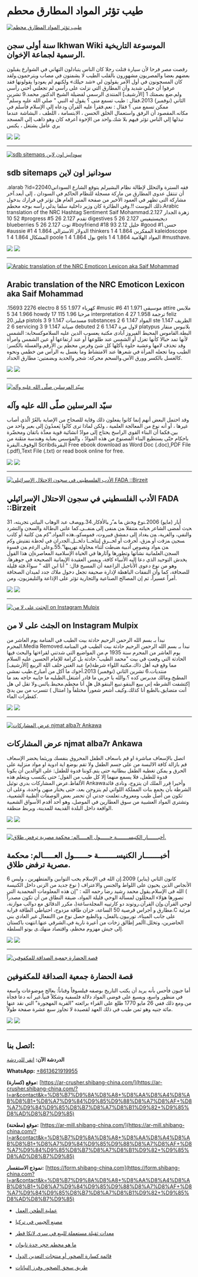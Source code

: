 # طيب تؤثر المواد المطارق محطم

<a href="https://swt.shibang-china.com/?l=ar&img&k=%D8%B7%D9%8A%D8%A8+%D8%AA%D8%A4%D8%AB%D8%B1+%D8%A7%D9%84%D9%85%D9%88%D8%A7%D8%AF+%D8%A7%D9%84%D9%85%D8%B7%D8%A7%D8%B1%D9%82+%D9%85%D8%AD%D8%B7%D9%85" target="_blank">![طيب تؤثر المواد المطارق محطم](http://static.shibang-china.com/all-800x300/417.jpg)</a>

## سنة أولى سجن Ikhwan Wiki الموسوعة التاريخية الرسمية لجماعة الإخوان.
رقصت مصر فرحا لأن سيارة قتلت رجلا كان الناس يتبادلون التهاني في الشوارع يقبلون بعضهم بعضا والمصريون مشهورون بالقلب الطيب لا يشمتون في مصاب ويترحمون.ولقد كان المسجونون في أول الأمر يقولون لي «شد حيلك» ولكنهم لم يعودوا يقولونها فقد عرفوا أن حيلي شديد وأن المطارق التي نزلت على رأسي لم تجعلني أحني رأسي ولم.ضع بصمتك 1 [الأرشيف] المنتدى الرسمي لفضيلة الشيخ الدكتور محمد.9 تشرين الثاني (نوفمبر) 2013.فقال : طيب تسمع منى ؟ يقول له النبي &quot; صلي الله عليه وسلم&quot; ممكن تسمع منى ؟ فقال : نعم.فقرأ عليه القرآن ودعاه إلي الإسلام فأسلم في مكانه.المقصود أن الرفق واستعمال الخلق الحسن ، الابتسامة ، اللطف ، البشاشة عندما تبذلها إلي الناس تؤثر فيهم بلا شك.واحد من الإخوة أعرفه كان وهو ذاهب إلي المسجد يري عامل يشتغل ، يكنس


<a href="https://whatsapp.shibangsoft.com/WhatsApp.php" target="_blank" title="WhatsApp">![](http://static.shibang-china.com/icon/whatsapp.png)</a> <a href="https://swt.shibang-china.com/?l=ar&icon&k=%D8%B7%D9%8A%D8%A8+%D8%AA%D8%A4%D8%AB%D8%B1+%D8%A7%D9%84%D9%85%D9%88%D8%A7%D8%AF+%D8%A7%D9%84%D9%85%D8%B7%D8%A7%D8%B1%D9%82+%D9%85%D8%AD%D8%B7%D9%85" target="_blank">![](http://static.shibang-china.com/icon/chat-ar.png)</a>

---

<a href="https://swt.shibang-china.com/?l=ar&img&k=%D8%B7%D9%8A%D8%A8+%D8%AA%D8%A4%D8%AB%D8%B1+%D8%A7%D9%84%D9%85%D9%88%D8%A7%D8%AF+%D8%A7%D9%84%D9%85%D8%B7%D8%A7%D8%B1%D9%82+%D9%85%D8%AD%D8%B7%D9%85" target="_blank">![sdb sitemaps سودانيز اون لاين](http://static.shibang-china.com/all-800x300/1266.jpg)</a>

## sdb sitemaps سودانيز اون لاين
.alarab ?id=22040فقه السترة والتحلل لإطالة نظام البشيرلم يتوقع الشارع السوداني أن تنتقل عدوى المطارق من ماركة مسجلة للنظام الحاكم في السودان ، إلى أبعد.آخر مشاركة التى تظهر في العمود الأخير من صفحة المنبر العام هل تؤثر في قرارك بدخول ذلك البوست !!.وفي الطائرة كان وزير داخلية سلفا يدلي رأسه بوجه محطم.Arabic translation of the NRC Hashtag Sentiment Saif Mohammad.زهرة الجدار 2.127 52 10 #progress #تقدم 2.127 26 5 digestives ديجيستيفيس 2.127 26 5 blueberries توت 2.127 26 5 #boyfriend #خليل 2.12 93 18 #good #حسن.1 #aussie #الدولار الاسترالي 1.864 4 1 thinkers المفكرين 1.864 4 1 kaleidoscope المشكال 1.864 4 1 poole بول 1.864 4 1 gels المواد الهلامية 1.864 4 1 #musthave.


<a href="https://whatsapp.shibangsoft.com/WhatsApp.php" target="_blank" title="WhatsApp">![](http://static.shibang-china.com/icon/whatsapp.png)</a> <a href="https://swt.shibang-china.com/?l=ar&icon&k=%D8%B7%D9%8A%D8%A8+%D8%AA%D8%A4%D8%AB%D8%B1+%D8%A7%D9%84%D9%85%D9%88%D8%A7%D8%AF+%D8%A7%D9%84%D9%85%D8%B7%D8%A7%D8%B1%D9%82+%D9%85%D8%AD%D8%B7%D9%85" target="_blank">![](http://static.shibang-china.com/icon/chat-ar.png)</a>

---

<a href="https://swt.shibang-china.com/?l=ar&img&k=%D8%B7%D9%8A%D8%A8+%D8%AA%D8%A4%D8%AB%D8%B1+%D8%A7%D9%84%D9%85%D9%88%D8%A7%D8%AF+%D8%A7%D9%84%D9%85%D8%B7%D8%A7%D8%B1%D9%82+%D9%85%D8%AD%D8%B7%D9%85" target="_blank">![Arabic translation of the NRC Emoticon Lexicon aka Saif Mohammad](http://static.shibang-china.com/all-800x300/1465.jpg)</a>

## Arabic translation of the NRC Emoticon Lexicon aka Saif Mohammad
.15693 2276 electro كهرباء 1.977 55 8 #music #موسيقى 1.971 41 6 attire ملابس 1.966 34 5 howdy مرحبا 1.96 115 17 interpretation ترجمة 1.958 27 4 feliz فيليز.20 pistols مسدسات 1.147 9 3 substances المواد 1.147 6 2 ste الظريف 1.147 6 2 servicing صيانة 1.147 9 3 debuted لاول مرة 1.147 6 2 platypus بلانبوس منقار البطة.القاموس المحيط الفيروز آبادى مكتبة يعسوب الدين عليه السلاموكسحابة: الشمس لأنها تمد حبالا كأنها تغزل أو الشمس عند طلوعها أو عند ارتفاعها أو عين الشمس وامرأة وقد تحذف لامها وعشبة حلوة يأكلها كل شئ وفرس محطم بن الأرقم.والغسلة بالكسر: الطيب وما تجعله المرأة في شعرها عند الامتشاط وما يغسل به الرأس من خطمي ونحوه كالغسل بالكسر وورق الآس.والسحم محركة: شجر والحديد وبضمتين: مطارق الحداد.


<a href="https://whatsapp.shibangsoft.com/WhatsApp.php" target="_blank" title="WhatsApp">![](http://static.shibang-china.com/icon/whatsapp.png)</a> <a href="https://swt.shibang-china.com/?l=ar&icon&k=%D8%B7%D9%8A%D8%A8+%D8%AA%D8%A4%D8%AB%D8%B1+%D8%A7%D9%84%D9%85%D9%88%D8%A7%D8%AF+%D8%A7%D9%84%D9%85%D8%B7%D8%A7%D8%B1%D9%82+%D9%85%D8%AD%D8%B7%D9%85" target="_blank">![](http://static.shibang-china.com/icon/chat-ar.png)</a>

---

<a href="https://swt.shibang-china.com/?l=ar&img&k=%D8%B7%D9%8A%D8%A8+%D8%AA%D8%A4%D8%AB%D8%B1+%D8%A7%D9%84%D9%85%D9%88%D8%A7%D8%AF+%D8%A7%D9%84%D9%85%D8%B7%D8%A7%D8%B1%D9%82+%D9%85%D8%AD%D8%B7%D9%85" target="_blank">![سيّد المرسلين صلّى الله عليه وآله](http://static.shibang-china.com/all-800x300/559.jpg)</a>

## سيّد المرسلين صلّى الله عليه وآله
وقد احتمل البعض أنهم إنما كانوا يفعلون ذلك وقاية للصحاح من الإصابة بالعُرّ الّذي أصاب غيرها ، أو أنه نوع من المعالجة العلمية ، ولكن لماذا ترى كانُوا يَعمدُونَ إلى بعير واحد من بين.فكما أن البناء القوي الراسخ يحتاج إلى موادّ انشائية قوية معدَّة باتقان ومحضّرة باحكام حتّى يستطيع البناء المصنوع من هذه الموادّ ، والمؤسس بعناية وهندسة متقَنة من الوقوف.البقرة Scribdالبقرة Free ebook download as Word Doc (.doc),PDF File (.pdf),Text File (.txt) or read book online for free.


<a href="https://whatsapp.shibangsoft.com/WhatsApp.php" target="_blank" title="WhatsApp">![](http://static.shibang-china.com/icon/whatsapp.png)</a> <a href="https://swt.shibang-china.com/?l=ar&icon&k=%D8%B7%D9%8A%D8%A8+%D8%AA%D8%A4%D8%AB%D8%B1+%D8%A7%D9%84%D9%85%D9%88%D8%A7%D8%AF+%D8%A7%D9%84%D9%85%D8%B7%D8%A7%D8%B1%D9%82+%D9%85%D8%AD%D8%B7%D9%85" target="_blank">![](http://static.shibang-china.com/icon/chat-ar.png)</a>

---

<a href="https://swt.shibang-china.com/?l=ar&img&k=%D8%B7%D9%8A%D8%A8+%D8%AA%D8%A4%D8%AB%D8%B1+%D8%A7%D9%84%D9%85%D9%88%D8%A7%D8%AF+%D8%A7%D9%84%D9%85%D8%B7%D8%A7%D8%B1%D9%82+%D9%85%D8%AD%D8%B7%D9%85" target="_blank">![الأدب الفلسطيني في سجون الاحتلال الإسرائيلي FADA ::Birzeit](http://static.shibang-china.com/all-800x300/456.jpg)</a>

## الأدب الفلسطيني في سجون الاحتلال الإسرائيلي FADA ::Birzeit
31 أيار (مايو) 2006.ﻨوع وﺤش ﻤﺎ ﻤ ّر ﺒﺎﻷﻓﮐﺎر.34.ووﺼف ﻋﺒد اﻟوﻫﺎب اﻟﺒﻴﺎﺘﻲ ﺘﺠرﺒﺘﻪ، ﺤﻴث أﻤﻀﯽ اﻟﺸﺎﻋر ﺤﻴﺎﺘﻪ ﻤﺘﻨﻘﻼ ﻤن ﻤﻨﻔﯽ إﻟﯽ ﻤﻨﻔــﯽ.ﮐﻤﺎ ﻋﺎﻨﯽ اﻟﺒطﺎﻟﺔ واﻟﺴﺠن واﻟﺘﺸرد واﻟﻨﻔﻲ، واﻟﻐرﺒﺔ، ﻤن ﺒﻐداد إﻟﯽ دﻤﺸق ﻓﺒﻴروت، ﻓﻤوﺴﮐو،.ﻫذه اﻟﻤواد.&quot;ﮐم ﻤن ﮐﺎﺘﺒﺔ أو ﮐﺎﺘب ﺴﺠﻴن ﻤزﻗت أو ﻤزق، أﺤرﻗت أو اﺤــرق إﻨﺘﺎﺠــﺎ داﺨــل.اﻟﺠدران ﻓﻲ ﻟﺤظﺔ ﺘﻔﺘﻴش وﮐم ﻤن ﻤواد وﻨﺼوص أدﺒﻴﺔ ﻀﺒطت أﺜﻨﺎء ﻤﺤﺎوﻟﺔ ﺘﻬرﻴﺒﻬﺎ&quot;.55.وﻋﻟﯽ اﻟرﻏم ﻤن ﻗﺴوة اﻟﺴﺠن.العلمانية نشأتها وتطورها وآثارها في الحياة الإسلامية المعاصرةإن هذا القول يخدش التوحيد الذي دعا إليه الأنبياء كافة، ويمس العقيدة الإيمانية الصحيحة في جوهرها، وهو من نوع دعوى الأناجيل الزاعمة أن المسيح قال: &quot; أنا ابن الله &quot; سواءً.فئة قليلة للصحافة، كما وأن النفقات الباهظة لإدارة صحيفة تجعل دخول ملاك جدد لميدان الصحافة أمراً عسيراً، ثم إن المصالح الصناعية والتجارية تؤثر على الإذاعة والتليفزيون، ومن.


<a href="https://whatsapp.shibangsoft.com/WhatsApp.php" target="_blank" title="WhatsApp">![](http://static.shibang-china.com/icon/whatsapp.png)</a> <a href="https://swt.shibang-china.com/?l=ar&icon&k=%D8%B7%D9%8A%D8%A8+%D8%AA%D8%A4%D8%AB%D8%B1+%D8%A7%D9%84%D9%85%D9%88%D8%A7%D8%AF+%D8%A7%D9%84%D9%85%D8%B7%D8%A7%D8%B1%D9%82+%D9%85%D8%AD%D8%B7%D9%85" target="_blank">![](http://static.shibang-china.com/icon/chat-ar.png)</a>

---

<a href="https://swt.shibang-china.com/?l=ar&img&k=%D8%B7%D9%8A%D8%A8+%D8%AA%D8%A4%D8%AB%D8%B1+%D8%A7%D9%84%D9%85%D9%88%D8%A7%D8%AF+%D8%A7%D9%84%D9%85%D8%B7%D8%A7%D8%B1%D9%82+%D9%85%D8%AD%D8%B7%D9%85" target="_blank">![الجثث على لا من on Instagram Mulpix](http://static.shibang-china.com/all-800x300/1437.jpg)</a>

## الجثث على لا من on Instagram Mulpix
نبدأ بـ بسم الله الرحمن الرحيم حادثة بيت الطيب في المنامة يوم العاشر من المحرم.Media Removed.نبدأ بـ بسم الله الرحمن الرحيم حادثة بيت الطيب في المنامة يوم العاشر من المحرم سنة 1935 م.من المواضيع التي شدتني لقراءتها والبحث فيها الحادثة التي وقعت قي بيت &quot;محمد الطيب&quot;.حادثة بل كرامة للإمام الحسين عليه السلام مما وقع فيه أهل ذاك.مكتبة اللواء شرطة(م) عبد الغني خلف الله الربيع [الأرشيف] منتديات.6 تشرين الثاني (نوفمبر) 2013.أخوك ما أكل من أمبارح.طيب نمشي المطبخ.ومالك مدبرس كده ؟.والله يا حربي ما قادر أشتغل.الطبليه ما جايبه حاجه بعد ما إكتشفت الشرطه إني ببيع البنقو.تبيع البنقو.قل هل أنا محطم.محبط.يائس.ولا تقل لي هل أنت متضايق.بالطبع أنا كذلك.وكيف أشعر شعوراً مختلفاً و( امتثال ) تتسرب من بين يديّ كقطرات الماء.


<a href="https://whatsapp.shibangsoft.com/WhatsApp.php" target="_blank" title="WhatsApp">![](http://static.shibang-china.com/icon/whatsapp.png)</a> <a href="https://swt.shibang-china.com/?l=ar&icon&k=%D8%B7%D9%8A%D8%A8+%D8%AA%D8%A4%D8%AB%D8%B1+%D8%A7%D9%84%D9%85%D9%88%D8%A7%D8%AF+%D8%A7%D9%84%D9%85%D8%B7%D8%A7%D8%B1%D9%82+%D9%85%D8%AD%D8%B7%D9%85" target="_blank">![](http://static.shibang-china.com/icon/chat-ar.png)</a>

---

<a href="https://swt.shibang-china.com/?l=ar&img&k=%D8%B7%D9%8A%D8%A8+%D8%AA%D8%A4%D8%AB%D8%B1+%D8%A7%D9%84%D9%85%D9%88%D8%A7%D8%AF+%D8%A7%D9%84%D9%85%D8%B7%D8%A7%D8%B1%D9%82+%D9%85%D8%AD%D8%B7%D9%85" target="_blank">![عرض المشاركات njmat alba7r Ankawa](http://static.shibang-china.com/all-800x300/319.jpg)</a>

## عرض المشاركات njmat alba7r Ankawa
اتصل بالإسعاف مباشرة او قم باسعاف الطفل المحروق بنفسك وريثما يحضر الإسعاف قم بازالة كافة الالبسة من على جسم الطفل ولا تقم بوضع اية ادوية او مواد منزلية على الحرق و يمكن تغطية الطفل ببطانية حتى يتم.كوننا قدوة للطفل: على الوالدين أن يكونا قدوة للطفل، فلا يسمع منهما إلا كل طيب من القول؛ حتى يكتسب ويتعلم هذه الألفاظ.عرض المشاركات بدري نوئيل Ankawaوأخيرا قرر الملك ان يتزوج، ونادى قائد الشرطة بأن يجمع بنات المملكة اللواتي لم يتزوجن بعد، حتى يختار منهن واحدة، وعلى ان تكون من أصل طيب ومعروف.تعلمت جدتي أن تحضر بعض الوصفات الطبية الشعبية، وتشتري المواد العشبية من سوق العطارين في الموصل، وهو أحد أقدم الأسواق الشعبية الواقعة داخل البلدة القديمة للمدينة، ويربط منطقة.


<a href="https://whatsapp.shibangsoft.com/WhatsApp.php" target="_blank" title="WhatsApp">![](http://static.shibang-china.com/icon/whatsapp.png)</a> <a href="https://swt.shibang-china.com/?l=ar&icon&k=%D8%B7%D9%8A%D8%A8+%D8%AA%D8%A4%D8%AB%D8%B1+%D8%A7%D9%84%D9%85%D9%88%D8%A7%D8%AF+%D8%A7%D9%84%D9%85%D8%B7%D8%A7%D8%B1%D9%82+%D9%85%D8%AD%D8%B7%D9%85" target="_blank">![](http://static.shibang-china.com/icon/chat-ar.png)</a>

---

<a href="https://swt.shibang-china.com/?l=ar&img&k=%D8%B7%D9%8A%D8%A8+%D8%AA%D8%A4%D8%AB%D8%B1+%D8%A7%D9%84%D9%85%D9%88%D8%A7%D8%AF+%D8%A7%D9%84%D9%85%D8%B7%D8%A7%D8%B1%D9%82+%D9%85%D8%AD%D8%B7%D9%85" target="_blank">![أخبـــــــار الكنيســــــــة حــــــول العـــــالم: محكمة مصرية ترفض طلاق.](http://static.shibang-china.com/all-800x300/1527.jpg)</a>

## أخبـــــــار الكنيســــــــة حــــــول العـــــالم: محكمة مصرية ترفض طلاق.
6 كانون الثاني (يناير) 2009.إن الله فى الإسلام يحب التوابين والمتطهرين ، وليس الأنجاس الذين يحيون على اللواط والجنس والاعتراف ( نوع جديد من الزنى داخل الكنيسة ) الله فى الإسلام.يقول محمد رشيد رضا رحمه الله : &quot;إن هذه المعلومات المحمدية التي تصورها هؤلاء المحللون لمسألة الوحي قليلة المواد، ضيقة النطاق من أن تكون مصدراً لوحي القرآن.وإن القرآن.روتوند دو كارتييه المجلةساعة(، مكرر الدقائق مع دوالب موازنة، مطارق و أجراس قرصية 50 الساعة، خزان طاقة مزدوج، احتياطي الطاقة قرابة.C مرئية على جانب الميناء، توربيون.بالفعل، وبالطبع حصل نوع من االنفعال غير العادي بني الحاضرين، وتخلل.األمر إطالق زخات من أعيرة نارية في.الشرقي عنها.انتهت باكستان إلى جيش مهزوم محطم، واقتصاد منهك.ى بوتو السلطة.


<a href="https://whatsapp.shibangsoft.com/WhatsApp.php" target="_blank" title="WhatsApp">![](http://static.shibang-china.com/icon/whatsapp.png)</a> <a href="https://swt.shibang-china.com/?l=ar&icon&k=%D8%B7%D9%8A%D8%A8+%D8%AA%D8%A4%D8%AB%D8%B1+%D8%A7%D9%84%D9%85%D9%88%D8%A7%D8%AF+%D8%A7%D9%84%D9%85%D8%B7%D8%A7%D8%B1%D9%82+%D9%85%D8%AD%D8%B7%D9%85" target="_blank">![](http://static.shibang-china.com/icon/chat-ar.png)</a>

---

<a href="https://swt.shibang-china.com/?l=ar&img&k=%D8%B7%D9%8A%D8%A8+%D8%AA%D8%A4%D8%AB%D8%B1+%D8%A7%D9%84%D9%85%D9%88%D8%A7%D8%AF+%D8%A7%D9%84%D9%85%D8%B7%D8%A7%D8%B1%D9%82+%D9%85%D8%AD%D8%B7%D9%85" target="_blank">![قصة الحضارة جمعية الصداقة للمكفوفين](http://static.shibang-china.com/all-800x300/697.jpg)</a>

## قصة الحضارة جمعية الصداقة للمكفوفين
أما جبون فأحس بأنه يريد أن يكتب التاريخ بوصفه فيلسوفاً وفناناً: يعالج موضوعات واسعة في منظور واسع، ويسبغ على فوضى المواد دلالة فلسفية وشكلاً فنياً.غير أنه دعا فجأة من.ومع ذلك ففي 26 مايو 1770 طلع على القراء برائعته &quot;القرية المهجورة&quot; التي نقد عنها مائة جنيه وهو ثمن طيب في ذلك العهد لقصيدة لا تجاوز سبع عشرة صفحة طولاً.

<a href="https://whatsapp.shibangsoft.com/WhatsApp.php" target="_blank" title="WhatsApp">![](http://static.shibang-china.com/icon/whatsapp.png)</a> <a href="https://swt.shibang-china.com/?l=ar&icon&k=%D8%B7%D9%8A%D8%A8+%D8%AA%D8%A4%D8%AB%D8%B1+%D8%A7%D9%84%D9%85%D9%88%D8%A7%D8%AF+%D8%A7%D9%84%D9%85%D8%B7%D8%A7%D8%B1%D9%82+%D9%85%D8%AD%D8%B7%D9%85" target="_blank">![](http://static.shibang-china.com/icon/chat-ar.png)</a>

---
## اتصل بنا:

**الدردشة الآن:** [انقر للدردشة](https://swt.shibang-china.com?l=ar&contact&k=%D8%B7%D9%8A%D8%A8+%D8%AA%D8%A4%D8%AB%D8%B1+%D8%A7%D9%84%D9%85%D9%88%D8%A7%D8%AF+%D8%A7%D9%84%D9%85%D8%B7%D8%A7%D8%B1%D9%82+%D9%85%D8%AD%D8%B7%D9%85)

**WhatsApp:**  [+8613621919955](https://whatsapp.shibangsoft.com/WhatsApp.php)

**موقع (كسارة):** [https://ar-crusher.shibang-china.com/](https://ar-crusher.shibang-china.com/?l=ar&contact&k=%D8%B7%D9%8A%D8%A8+%D8%AA%D8%A4%D8%AB%D8%B1+%D8%A7%D9%84%D9%85%D9%88%D8%A7%D8%AF+%D8%A7%D9%84%D9%85%D8%B7%D8%A7%D8%B1%D9%82+%D9%85%D8%AD%D8%B7%D9%85)

**موقع (مطحنة):** [https://ar-mill.shibang-china.com/](https://ar-mill.shibang-china.com/?l=ar&contact&k=%D8%B7%D9%8A%D8%A8+%D8%AA%D8%A4%D8%AB%D8%B1+%D8%A7%D9%84%D9%85%D9%88%D8%A7%D8%AF+%D8%A7%D9%84%D9%85%D8%B7%D8%A7%D8%B1%D9%82+%D9%85%D8%AD%D8%B7%D9%85)

**نموذج الاستفسار:** [https://form.shibang-china.com](https://form.shibang-china.com?l=ar&contact&k=%D8%B7%D9%8A%D8%A8+%D8%AA%D8%A4%D8%AB%D8%B1+%D8%A7%D9%84%D9%85%D9%88%D8%A7%D8%AF+%D8%A7%D9%84%D9%85%D8%B7%D8%A7%D8%B1%D9%82+%D9%85%D8%AD%D8%B7%D9%85)

* [عملية الطحن العمل](../28/%D8%B9%D9%85%D9%84%D9%8A%D8%A9%20%D8%A7%D9%84%D8%B7%D8%AD%D9%86%20%D8%A7%D9%84%D8%B9%D9%85%D9%84.md)

* [مصنع الجبس في تركيا](../28/%D9%85%D8%B5%D9%86%D8%B9%20%D8%A7%D9%84%D8%AC%D8%A8%D8%B3%20%D9%81%D9%8A%20%D8%AA%D8%B1%D9%83%D9%8A%D8%A7.md)

* [معدات ثقيلة مستعملة للبيع في سري لانكا قطر](../30/%D9%85%D8%B9%D8%AF%D8%A7%D8%AA%20%D8%AB%D9%82%D9%8A%D9%84%D8%A9%20%D9%85%D8%B3%D8%AA%D8%B9%D9%85%D9%84%D8%A9%20%D9%84%D9%84%D8%A8%D9%8A%D8%B9%20%D9%81%D9%8A%20%D8%B3%D8%B1%D9%8A%20%D9%84%D8%A7%D9%86%D9%83%D8%A7%20%D9%82%D8%B7%D8%B1.md)

* [ما هو محطم حجر حدة تايوان](../27/%D9%85%D8%A7%20%D9%87%D9%88%20%D9%85%D8%AD%D8%B7%D9%85%20%D8%AD%D8%AC%D8%B1%20%D8%AD%D8%AF%D8%A9%20%D8%AA%D8%A7%D9%8A%D9%88%D8%A7%D9%86.md)

* [قائمة كسارة الصخور أو منتجات التعدين الدول](../27/%D9%82%D8%A7%D8%A6%D9%85%D8%A9%20%D9%83%D8%B3%D8%A7%D8%B1%D8%A9%20%D8%A7%D9%84%D8%B5%D8%AE%D9%88%D8%B1%20%D8%A3%D9%88%20%D9%85%D9%86%D8%AA%D8%AC%D8%A7%D8%AA%20%D8%A7%D9%84%D8%AA%D8%B9%D8%AF%D9%8A%D9%86%20%D8%A7%D9%84%D8%AF%D9%88%D9%84.md)

* [طريق سحق الصخور وفرز النباتات](../26/%D8%B7%D8%B1%D9%8A%D9%82%20%D8%B3%D8%AD%D9%82%20%D8%A7%D9%84%D8%B5%D8%AE%D9%88%D8%B1%20%D9%88%D9%81%D8%B1%D8%B2%20%D8%A7%D9%84%D9%86%D8%A8%D8%A7%D8%AA%D8%A7%D8%AA.md)